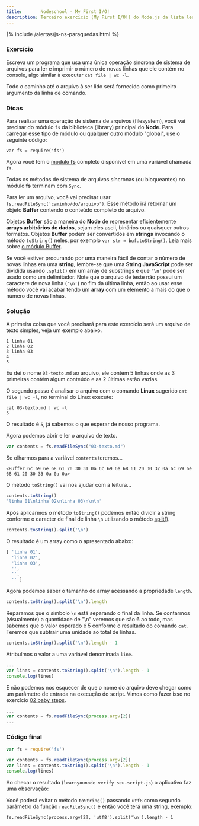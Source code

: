 ```yaml
---
title:       Nodeschool - My First I/O!
description: Terceiro exercício (My First I/O!) do Node.js da lista learnyounode da Nodeschool
---
```


{% include /alertas/js-ns-paraquedas.html %}


### Exercício

Escreva um programa que usa uma única operação síncrona de sistema de arquivos para ler e imprimir o número de novas 
linhas que ele contém no console, algo similar à executar `cat file | wc -l`.

Todo o caminho até o arquivo à ser lido será fornecido como primeiro argumento da linha de comando.


### Dicas

Para realizar uma operação de sistema de arquivos (filesystem), você vai precisar do módulo `fs` da biblioteca (library)
principal do __Node__. Para carregar esse tipo de módulo ou qualquer outro módulo "global", use o seguinte código:

    var fs = require('fs')

Agora você tem o [módulo __fs__](http://nodejs.org/api/fs.html "link-externo") completo disponível em uma variável 
chamada `fs`.

Todas os métodos de sistema de arquivos síncronas (ou bloqueantes) no módulo __fs__ terminam com `Sync`. 

Para ler um arquivo, você vai precisar usar `fs.readFileSync('caminho/do/arquivo')`. Esse método irá retornar um objeto 
__Buffer__ contendo o conteúdo completo do arquivo.

Objetos __Buffer__ são a maneira do __Node__ de representar eficientemente __arrays arbitrários de dados__, sejam eles
ascii, binários ou quaisquer outros formatos. Objetos __Buffer__ podem ser convertidos em __strings__ invocando o método
`toString()` neles, por exemplo `var str = buf.toString()`. Leia mais sobre [o módulo Buffer](http://nodejs.org/api/buffer.html "link-externo").

Se você estiver procurando por uma maneira fácil de contar o número de novas linhas em uma __string__, lembre-se que uma 
__String JavaScript__ pode ser dividida usando `.split()` em um array de substrings e que `'\n'` pode ser usado como um
delimitador. Note que o arquivo de teste não possui um caractere de nova linha (`'\n'`) no fim da última linha, então ao
usar esse método você vai acabar tendo um __array__ com um elemento a mais do que o número de novas linhas.


### Solução

A primeira coisa que você precisará para este exercício será um arquivo de texto simples, veja um exemplo abaixo.

    1 linha 01
    2 linha 02
    3 linha 03
    4
    5

Eu dei o nome `03-texto.md` ao arquivo, ele contém 5 linhas onde as 3 primeiras contém algum conteúdo e as 2 últimas
estão vazias.

O segundo passo é analisar o arquivo com o comando __Linux__ sugerido `cat file | wc -l`, no terminal do Linux execute:

    cat 03-texto.md | wc -l
    5

O resultado é `5`, já sabemos o que esperar de nosso programa.

Agora podemos abrir e ler o arquivo de texto.

```javascript
var contents = fs.readFileSync("03-texto.md")
```

Se olharmos para a variável `contents` teremos...

    <Buffer 6c 69 6e 68 61 20 30 31 0a 6c 69 6e 68 61 20 30 32 0a 6c 69 6e 68 61 20 30 33 0a 0a 0a>

O método `toString()` vai nos ajudar com a leitura...

```javascript
contents.toString()
'linha 01\nlinha 02\nlinha 03\n\n\n'
```

Após aplicarmos o método `toString()` podemos então dividir a string conforme o caracter de final de linha `\n` utilizando
o método [split()](/javascript/refs/split/).

```javascript
contents.toString().split('\n')
```

O resultado é um array como o apresentado abaixo:

```javascript
[ 'linha 01',
  'linha 02',
  'linha 03',
  '',
  '',
  '' ]
```

Agora podemos saber o tamanho do array acessando a propriedade `length`.

```javascript
contents.toString().split('\n').length
```

Reparamos que o símbolo `\n` está separando o final da linha. Se contarmos (visualmente) a quantidade de "\n" veremos
que são 6 ao todo, mas sabemos que o valor esperado é 5 conforme o resultado do comando `cat`. Teremos que
subtrair uma unidade ao total de linhas.

```javascript
contents.toString().split('\n').length - 1
```

Atribuímos o valor a uma variável denominada `line`.

```javascript
...
var lines = contents.toString().split('\n').length - 1
console.log(lines)
```

E não podemos nos esquecer de que o nome do arquivo deve chegar como um parâmetro de entrada na execução do script.
Vimos como fazer isso no exercício [02 baby steps](/javascript/node.js/nodejs-02-baby-steps/).

```javascript
...
var contents = fs.readFileSync(process.argv[2])
...
```


### Código final

```javascript
var fs = require('fs')

var contents = fs.readFileSync(process.argv[2])
var lines = contents.toString().split('\n').length - 1
console.log(lines)
```

Ao checar o resultado (`learnyounode verify seu-script.js`) o aplicativo faz uma observação:

Você poderá evitar o método `toString()` passando  `utf8` como segundo parâmetro da função `readFileSync()` e então
você terá uma string, exemplo:

    fs.readFileSync(process.argv[2], 'utf8').split('\n').length - 1

